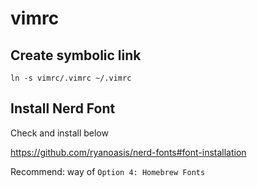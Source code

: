 # vimrc


## Create symbolic link

```
ln -s vimrc/.vimrc ~/.vimrc
```

## Install Nerd Font
Check and install below

https://github.com/ryanoasis/nerd-fonts#font-installation

Recommend: way of `Option 4: Homebrew Fonts`